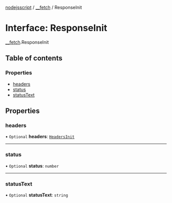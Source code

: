 [nodejsscript](../README.md) / [\_\_fetch](../modules/_fetch.md) / ResponseInit

# Interface: ResponseInit

[__fetch](../modules/_fetch.md).ResponseInit

## Table of contents

### Properties

- [headers](fetch.ResponseInit.md#headers)
- [status](fetch.ResponseInit.md#status)
- [statusText](fetch.ResponseInit.md#statustext)

## Properties

### headers

• `Optional` **headers**: [`HeadersInit`](../modules/_fetch.md#headersinit)

___

### status

• `Optional` **status**: `number`

___

### statusText

• `Optional` **statusText**: `string`
